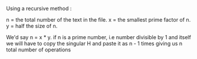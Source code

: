 Using a recursive method :

n =  the total number of the text in the file.
x = the smallest prime factor of n.
y = half the size of n.

We'd say n = x * y.
if n is a prime number, i.e number divisible by 1 and itself we will have to copy
the singular H and paste it as n - 1 times giving us n total number of operations
